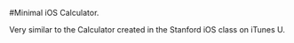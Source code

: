 #Minimal iOS Calculator.

Very similar to the Calculator created in the Stanford iOS class
on iTunes U.

